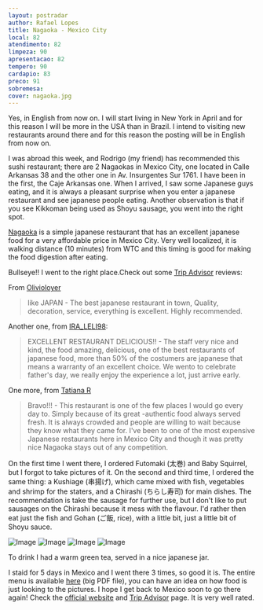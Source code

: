 ```yaml
---
layout: postradar
author: Rafael Lopes
title: Nagaoka - Mexico City
local: 82
atendimento: 82
limpeza: 90
apresentacao: 82
tempero: 90
cardapio: 83
preco: 91
sobremesa:
cover: nagaoka.jpg
---
```


Yes, in English from now on. I will start living in New York in April and for this reason I will be more in the USA than in Brazil. I intend to visiting new restaurants around there and for this reason the posting will be in English from now on.

I was abroad this week, and Rodrigo (my friend) has recommended this sushi restaurant; there are 2 Nagaokas in Mexico City, one located in Calle Arkansas 38 and the other one in Av. Insurgentes Sur 1761. I have been in the first, the Caje Arkansas one. When I arrived, I saw some Japanese guys eating, and it is always a pleasant surprise when you enter a japanese restaurant and see japanese people eating. Another observation is that if you see Kikkoman being used as Shoyu sausage, you went into the right spot.

[Nagaoka] is a simple japanese restaurant that has an excellent japanese food for a very affordable price in Mexico City. Very well localized, it is walking distance (10 minutes) from WTC and this timing is good for making the food digestion after eating.

Bullseye!! I went to the right place.Check out some [Trip Advisor] reviews:

From [Olivioloyer](http://www.tripadvisor.com/ShowUserReviews-g150800-d1013911-r339798691-Nagaoka-Mexico_City_Central_Mexico_and_Gulf_Coast.html#REVIEWS)

> like JAPAN - The best japanese restaurant in town, Quality, decoration, service, everything is excellent. Highly recommended.

Another one, from [IRA_LELI98](http://www.tripadvisor.com/ShowUserReviews-g150800-d1013911-r284210705-Nagaoka-Mexico_City_Central_Mexico_and_Gulf_Coast.html#REVIEWS):
> EXCELLENT RESTAURANT DELICIOUS!! - The staff very nice and kind, the food amazing, delicious, one of the best restaurants of japanese food, more than 50% of the costumers are japanese that means a warranty of an excellent choice.
We wento to celebrate father's day, we really enjoy the experience a lot, just arrive early.


One more, from [Tatiana R](http://www.tripadvisor.com/ShowUserReviews-g150800-d1013911-r279370378-Nagaoka-Mexico_City_Central_Mexico_and_Gulf_Coast.html#REVIEWS)
> Bravo!!! - This restaurant is one of the few places I would go every day to. Simply because of its great -authentic food always served fresh. It is always crowded and people are willing to wait because they know what they came for. I've been to one of the most expensive Japanese restaurants here in Mexico City and though it was pretty nice Nagaoka stays out of any competition.

On the first time I went there, I ordered Futomaki (太巻) and Baby Squirrel, but I forgot to take pictures of it. On the second and third time, I ordered the same thing: a Kushiage (串揚げ), which came mixed with fish, vegetables and shrimp for the staters, and a Chirashi (ちらし寿司) for main dishes. The recommendation is take the sausage for further use, but I don't like to put sausages on the Chirashi because it mess with the flavour. I'd rather then eat just the fish and Gohan (ご飯, rice), with a little bit, just a little bit of Shoyu sauce.

![Image](/media/712/nagaoka-1.jpg)
![Image](/media/712/nagaoka-2.jpg)
![Image](/media/712/nagaoka-3.jpg)
![Image](/media/712/nagaoka-4.jpg)

To drink I had a warm green tea, served in a nice japanese jar.

I staid for 5 days in Mexico and I went there 3 times, so good it is. The entire menu is available [here](http://www.nagaoka.com.mx/pdf/menu-2013.pdf) (big PDF file), you can have an idea on how food is just looking to the pictures. I hope I get back to Mexico soon to go there again! Check the [official website][Nagaoka] and [Trip Advisor] page. It is very well rated.

[Nagaoka]: http://www.nagaoka.com.mx/
[Trip Advisor]: http://www.tripadvisor.com/Restaurant_Review-g150800-d1013911-Reviews-Nagaoka-Mexico_City_Central_Mexico_and_Gulf_Coast.html